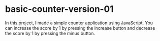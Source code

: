 # basic-counter-version-01
In this project, I made a simple counter application using JavaScript. You can increase the score by 1 by pressing the increase button and decrease the score by 1 by pressing the minus button.

